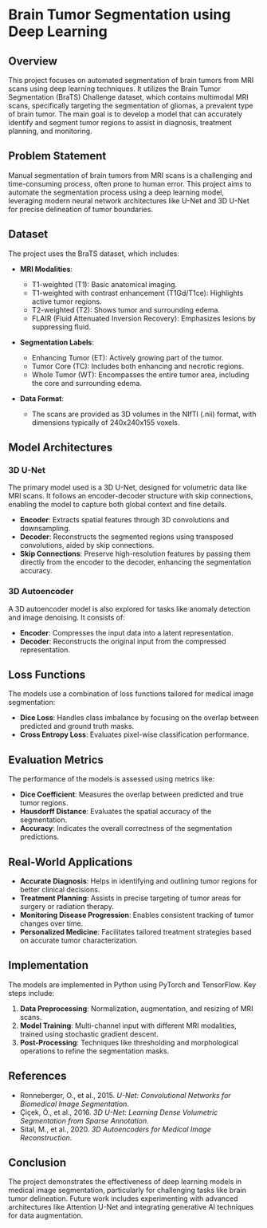 # Brain Tumor Segmentation using Deep Learning

## Overview

This project focuses on automated segmentation of brain tumors from MRI scans using deep learning techniques. It utilizes the Brain Tumor Segmentation (BraTS) Challenge dataset, which contains multimodal MRI scans, specifically targeting the segmentation of gliomas, a prevalent type of brain tumor. The main goal is to develop a model that can accurately identify and segment tumor regions to assist in diagnosis, treatment planning, and monitoring.

## Problem Statement

Manual segmentation of brain tumors from MRI scans is a challenging and time-consuming process, often prone to human error. This project aims to automate the segmentation process using a deep learning model, leveraging modern neural network architectures like U-Net and 3D U-Net for precise delineation of tumor boundaries.

## Dataset

The project uses the BraTS dataset, which includes:

- **MRI Modalities**:

  - T1-weighted (T1): Basic anatomical imaging.
  - T1-weighted with contrast enhancement (T1Gd/T1ce): Highlights active tumor regions.
  - T2-weighted (T2): Shows tumor and surrounding edema.
  - FLAIR (Fluid Attenuated Inversion Recovery): Emphasizes lesions by suppressing fluid.

- **Segmentation Labels**:

  - Enhancing Tumor (ET): Actively growing part of the tumor.
  - Tumor Core (TC): Includes both enhancing and necrotic regions.
  - Whole Tumor (WT): Encompasses the entire tumor area, including the core and surrounding edema.

- **Data Format**:
  - The scans are provided as 3D volumes in the NIfTI (.nii) format, with dimensions typically of 240x240x155 voxels.

## Model Architectures

### 3D U-Net

The primary model used is a 3D U-Net, designed for volumetric data like MRI scans. It follows an encoder-decoder structure with skip connections, enabling the model to capture both global context and fine details.

- **Encoder**: Extracts spatial features through 3D convolutions and downsampling.
- **Decoder**: Reconstructs the segmented regions using transposed convolutions, aided by skip connections.
- **Skip Connections**: Preserve high-resolution features by passing them directly from the encoder to the decoder, enhancing the segmentation accuracy.

### 3D Autoencoder

A 3D autoencoder model is also explored for tasks like anomaly detection and image denoising. It consists of:

- **Encoder**: Compresses the input data into a latent representation.
- **Decoder**: Reconstructs the original input from the compressed representation.

## Loss Functions

The models use a combination of loss functions tailored for medical image segmentation:

- **Dice Loss**: Handles class imbalance by focusing on the overlap between predicted and ground truth masks.
- **Cross Entropy Loss**: Evaluates pixel-wise classification performance.

## Evaluation Metrics

The performance of the models is assessed using metrics like:

- **Dice Coefficient**: Measures the overlap between predicted and true tumor regions.
- **Hausdorff Distance**: Evaluates the spatial accuracy of the segmentation.
- **Accuracy**: Indicates the overall correctness of the segmentation predictions.

## Real-World Applications

- **Accurate Diagnosis**: Helps in identifying and outlining tumor regions for better clinical decisions.
- **Treatment Planning**: Assists in precise targeting of tumor areas for surgery or radiation therapy.
- **Monitoring Disease Progression**: Enables consistent tracking of tumor changes over time.
- **Personalized Medicine**: Facilitates tailored treatment strategies based on accurate tumor characterization.

## Implementation

The models are implemented in Python using PyTorch and TensorFlow. Key steps include:

1. **Data Preprocessing**: Normalization, augmentation, and resizing of MRI scans.
2. **Model Training**: Multi-channel input with different MRI modalities, trained using stochastic gradient descent.
3. **Post-Processing**: Techniques like thresholding and morphological operations to refine the segmentation masks.

## References

- Ronneberger, O., et al., 2015. _U-Net: Convolutional Networks for Biomedical Image Segmentation_.
- Çiçek, Ö., et al., 2016. _3D U-Net: Learning Dense Volumetric Segmentation from Sparse Annotation_.
- Sital, M., et al., 2020. _3D Autoencoders for Medical Image Reconstruction_.

## Conclusion

The project demonstrates the effectiveness of deep learning models in medical image segmentation, particularly for challenging tasks like brain tumor delineation. Future work includes experimenting with advanced architectures like Attention U-Net and integrating generative AI techniques for data augmentation.
